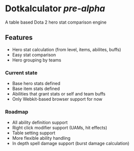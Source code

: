 # Dotkalculator _pre-alpha_
A table based Dota 2 hero stat comparison engine

## Features
* Hero stat calculation (from level, items, abilites, buffs)
* Easy stat comparison 
* Hero grouping by teams

### Current state
* Base hero stats defined
* Base item stats defined
* Abilities that grant stats or self and team buffs
* Only Webkit-based browser support for now

### Roadmap
* All ability definition support
* Right click modifier support (UAMs, hit effects)
* Table setting support
* More flexible ability handling
* In depth spell damage support (burst damage calculation)

